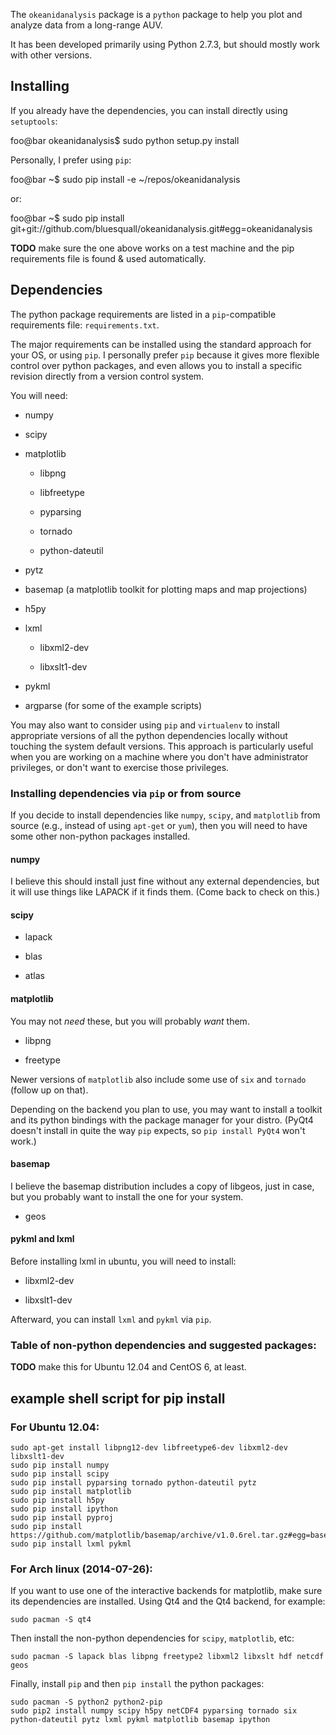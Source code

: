 The `okeanidanalysis` package is a `python` package to help you plot and analyze data from a long-range AUV.

It has been developed primarily using Python 2.7.3, but should mostly work with other versions.

Installing
----------
If you already have the dependencies, you can install directly using `setuptools`:

foo@bar okeanidanalysis$ sudo python setup.py install

Personally, I prefer using `pip`:

foo@bar ~$ sudo pip install -e ~/repos/okeanidanalysis

or:

foo@bar ~$ sudo pip install git+git://github.com/bluesquall/okeanidanalysis.git#egg=okeanidanalysis

**TODO** make sure the one above works on a test machine and the pip requirements file is found & used automatically.

Dependencies
------------
The python package requirements are listed in a `pip`-compatible requirements file: `requirements.txt`.

The major requirements can be installed using the standard approach for your OS, or using `pip`. I personally prefer `pip` because it gives more flexible control over python packages, and even allows you to install a specific revision directly from a version control system.

You will need:

* numpy

* scipy

* matplotlib
  
  * libpng
  
  * libfreetype

  * pyparsing

  * tornado

  * python-dateutil

* pytz

* basemap (a matplotlib toolkit for plotting maps and map projections)

* h5py

* lxml

  * libxml2-dev 
  
  * libxslt1-dev

* pykml

* argparse (for some of the example scripts)

You may also want to consider using `pip` and `virtualenv` to install appropriate versions of all the python dependencies locally without touching the system default versions. This approach is particularly useful when you are working on a machine where you don't have administrator privileges, or don't want to exercise those privileges.

### Installing dependencies via `pip` or from source

If you decide to install dependencies like `numpy`, `scipy`, and `matplotlib` from source (e.g., instead of using `apt-get` or `yum`), then you will need to have some other non-python packages installed.

#### numpy
I believe this should install just fine without any external dependencies, but it will use things like LAPACK if it finds them. (Come back to check on this.)

#### scipy

* lapack

* blas

* atlas

#### matplotlib

You may not _need_ these, but you will probably _want_ them.

* libpng

* freetype

Newer versions of `matplotlib` also include some use of `six` and `tornado` (follow up on that).

Depending on the backend you plan to use, you may want to install a toolkit and its python bindings with the package manager for your distro. (PyQt4 doesn't install in quite the way `pip` expects, so `pip install PyQt4` won't work.)

#### basemap

I believe the basemap distribution includes a copy of libgeos, just in case, but you probably want to install the one for your system.

* geos

#### pykml and lxml

Before installing lxml in ubuntu, you will need to install:

  * libxml2-dev 
  
  * libxslt1-dev

Afterward, you can install `lxml` and `pykml` via `pip`.

### Table of non-python dependencies and suggested packages:
**TODO** make this for Ubuntu 12.04 and CentOS 6, at least.

example shell script for pip install
------------------------------------
### For Ubuntu 12.04:
```Shell
sudo apt-get install libpng12-dev libfreetype6-dev libxml2-dev libxslt1-dev
sudo pip install numpy
sudo pip install scipy
sudo pip install pyparsing tornado python-dateutil pytz
sudo pip install matplotlib
sudo pip install h5py
sudo pip install ipython
sudo pip install pyproj
sudo pip install https://github.com/matplotlib/basemap/archive/v1.0.6rel.tar.gz#egg=basemap
sudo pip install lxml pykml
```

### For Arch linux (2014-07-26):
If you want to use one of the interactive backends for matplotlib, 
make sure its dependencies are installed. Using Qt4 and the Qt4 
backend, for example:
```Shell
sudo pacman -S qt4 
```
Then install the non-python dependencies for `scipy`, `matplotlib`, etc:
```Shell
sudo pacman -S lapack blas libpng freetype2 libxml2 libxslt hdf netcdf geos
```
Finally, install `pip` and then `pip install` the python packages:
```Shell
sudo pacman -S python2 python2-pip
sudo pip2 install numpy scipy h5py netCDF4 pyparsing tornado six python-dateutil pytz lxml pykml matplotlib basemap ipython
```

